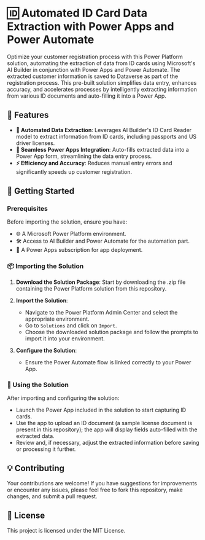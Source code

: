# 🆔 Automated ID Card Data Extraction with Power Apps and Power Automate

Optimize your customer registration process with this Power Platform solution, automating the extraction of data from ID cards using Microsoft's AI Builder in conjunction with Power Apps and Power Automate. The extracted customer information is saved to Dataverse as part of the registration process. This pre-built solution simplifies data entry, enhances accuracy, and accelerates processes by intelligently extracting information from various ID documents and auto-filling it into a Power App.

## 🌟 Features

- **🤖 Automated Data Extraction**: Leverages AI Builder's ID Card Reader model to extract information from ID cards, including passports and US driver licenses.
- **🔗 Seamless Power Apps Integration**: Auto-fills extracted data into a Power App form, streamlining the data entry process.
- **⚡ Efficiency and Accuracy**: Reduces manual entry errors and significantly speeds up customer registration.

## 🚀 Getting Started

### Prerequisites

Before importing the solution, ensure you have:

- 🌐 A Microsoft Power Platform environment.
- 🛠️ Access to AI Builder and Power Automate for the automation part.
- 📱 A Power Apps subscription for app deployment.

### 📦 Importing the Solution

1. **Download the Solution Package**: Start by downloading the .zip file containing the Power Platform solution from this repository.

2. **Import the Solution**:
   - Navigate to the Power Platform Admin Center and select the appropriate environment.
   - Go to `Solutions` and click on `Import`.
   - Choose the downloaded solution package and follow the prompts to import it into your environment.

3. **Configure the Solution**:
   - Ensure the Power Automate flow is linked correctly to your Power App.

### 🔧 Using the Solution

After importing and configuring the solution:

- Launch the Power App included in the solution to start capturing ID cards.
- Use the app to upload an ID document (a sample license document is present in this repository); the app will display fields auto-filled with the extracted data.
- Review and, if necessary, adjust the extracted information before saving or processing it further.

## 💡 Contributing

Your contributions are welcome! If you have suggestions for improvements or encounter any issues, please feel free to fork this repository, make changes, and submit a pull request.

## 📄 License

This project is licensed under the MIT License.
